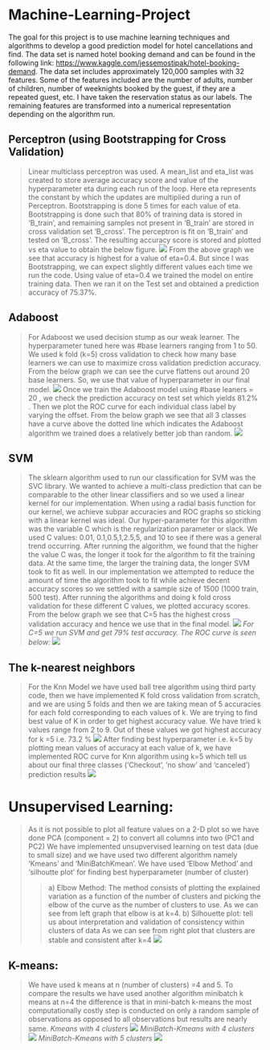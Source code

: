 # Machine-Learning-Project
The goal for this project is to use machine learning techniques and algorithms to develop a good prediction model for hotel cancellations and find. The data set is named hotel booking demand and can be found in the following link: https://www.kaggle.com/jessemostipak/hotel-booking-demand. The data set includes approximately 120,000 samples with 32 features. Some of the features included are the number of adults, number of children, number of weeknights booked by the guest, if they are a repeated guest, etc. I have taken the reservation status as our labels. The remaining features are transformed into a numerical representation depending on the algorithm run.
## Perceptron (using Bootstrapping for Cross Validation)
>Linear multiclass perceptron was used. A mean_list and eta_list was created to store average accuracy score and value of the hyperparameter eta during each run of the loop. Here eta represents the constant by which the updates are multiplied during a run of Perceptron.
>Bootstrapping is done 5 times for each value of eta. Bootstrapping is done such that 80% of training data is stored in ‘B_train’, and remaining samples not present in ‘B_train’ are stored in cross validation set ‘B_cross’. 
>The perceptron is fit on ‘B_train’ and tested on ‘B_cross’. The resulting accuracy score is stored and plotted vs eta value to obtain the below figure.
>![](image/1.png)
>From the above graph we see that accuracy is highest for a value of eta=0.4. But since I was Bootstrapping, we can expect slightly different values each time we run the code.
>Using value of eta=0.4 we trained the model on entire training data. Then we ran it on the Test set and obtained a prediction accuracy of 75.37%.
## Adaboost
>For Adaboost we used decision stump as our weak learner. The hyperparameter tuned here was #base learners ranging from 1 to 50. We used k fold (k=5) cross validation to check how many base learners we can use to maximize cross validation prediction accuracy. From the below graph we can see the curve flattens out around 20 base learners. So, we use that value of hyperparameter in our final model.
>![](image/2.png)
>Once we train the Adaboost model using #base leaners = 20 , we check the prediction accuracy on test set which yields 81.2% . Then we plot the ROC curve for each individual class label by varying the offset. From the below graph we see that all 3 classes have a curve above the dotted line which indicates the Adaboost algorithm we trained does a relatively better job than random.
>![](image/3.png)
## SVM
>The sklearn algorithm used to run our classification for SVM was the SVC library. We wanted to achieve a multi-class prediction that can be comparable to the other linear classifiers and so we used a linear kernel for our implementation. When using a radial basis function for our kernel, we achieve subpar accuracies and ROC graphs so sticking with a linear kernel was ideal. Our hyper-parameter for this algorithm was the variable C which is the regularization parameter or slack. We used C values: 0.01, 0.1,0.5,1,2.5,5, and 10 to see if there was a general trend occurring. After running the algorithm, we found that the higher the value C was, the longer it took for the algorithm to fit the training data. At the same time, the larger the training data, the longer SVM took to fit as well. In our implementation we attempted to reduce the amount of time the algorithm took to fit while achieve decent accuracy scores so we settled with a sample size of 1500 (1000 train, 500 test). 
>After running the algorithms and doing k fold cross validation for these different C values, we plotted accuracy scores. From the below graph we see that C=5 has the highest cross validation accuracy and hence we use that in the final model.
>![](image/4.png)
*For C=5 we run SVM and get 79% test accuracy. The ROC curve is seen below:*
>![](image/5.png)
## The k-nearest neighbors	
>For the Knn Model we have used ball tree algorithm using third party code, then we have implemented K fold cross validation from scratch, and we are using 5 folds and then we are taking mean of 5 accuracies for each fold corresponding to each values of k. We are trying to find best value of K in order to get highest accuracy value. We have tried k values range from 2 to 9. Out of these values we got highest accuracy for k =5 i.e. 73.2 %
>![](image/6.png)
>After finding best hyperparameter i.e. k=5 by plotting mean values of accuracy at each value of k, we have implemented ROC curve for Knn algorithm using k=5 which tell us about our final three classes (‘Checkout’, ’no show’ and ‘canceled’)  prediction results
>![](image/7.png)
# Unsupervised Learning:
>As it is not possible to plot all feature values on a 2-D plot so we have done PCA (component = 2) to convert all columns into two (PC1 and PC2)
We have implemented unsupvervised learning on test data (due to small size) and we have used two different algorithm namely ‘Kmeans’ and ‘MiniBatchKmean’.
We have used ‘Elbow Method’ and ‘silhoutte plot’ for finding best hyperparameter (number of cluster) 
>>a)	Elbow Method: The method consists of plotting the explained variation as a function of the number of clusters and picking the elbow of the curve as the number of clusters to use.
As we can see from left graph that elbow is at k=4.
>>b)	Silhouette plot: tell us about interpretation and validation of consistency within clusters of data
>As we can see from right plot that clusters are stable and consistent after k=4
>![](image/8.png)
## K-means: 
>We have used k means at n (number of clusters) =4 and 5.  To compare the results we have used another algorithm minibatch k means at n=4  the difference is that in mini-batch k-means the most computationally costly step is conducted on only a random sample of observations as opposed to all observations but results are nearly same.
*Kmeans with 4 clusters*
>![](image/9.png)
*MiniBatch-Kmeans with 4 clusters*
>![](image/10.png)
*MiniBatch-Kmeans with 5 clusters*
>![](image/11.png)
